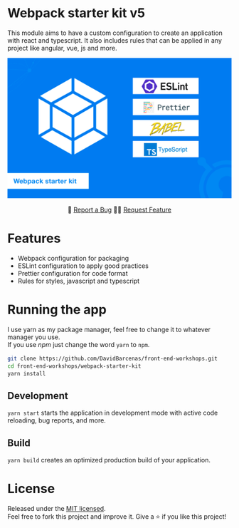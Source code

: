 # Webpack starter kit v5

This module aims to have a custom configuration to create an application with react and typescript.
It also includes rules that can be applied in any project like angular, vue, js and more.


![App screenshot](./.readme-static/app.png)

<p align="center">
  🐞 <a href="https://github.com/DavidBarcenas/front-end-workshops/issues">Report a Bug</a> 
  🙋‍♂️ <a href="https://github.com/DavidBarcenas/front-end-workshops/issues">Request Feature</a>
</p>

# Features

- Webpack configuration for packaging
- ESLint configuration to apply good practices
- Prettier configuration for code format
- Rules for styles, javascript and typescript

# Running the app

I use yarn as my package manager, feel free to change it to whatever manager you use. \
If you use *npm* just change the word `yarn` to `npm`.

```bash
git clone https://github.com/DavidBarcenas/front-end-workshops.git
cd front-end-workshops/webpack-starter-kit
yarn install
```

## Development
`yarn start` starts the application in development mode with active code reloading, bug reports, and more.

## Build
`yarn build` creates an optimized production build of your application.

# License
Released under the  [MIT licensed](LICENSE).\
Feel free to fork this project and improve it. Give a ⭐️ if you like this project!